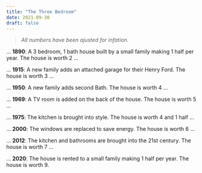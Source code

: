 ```yaml
---
title: "The Three Bedroom"
date: 2021-09-30
draft: false
---
```

> *All numbers have been ajusted for infation.*

... **1890**: A 3 bedroom, 1 bath house built by a small family making 1 half per year. The house is worth 2 ...

... **1915**: A new family adds an attached garage for their Henry Ford. The house is worth 3 ...

... **1950**: A new family adds second Bath. The house is worth 4 ...

... **1969**: A TV room is added on the back of the house. The house is worth 5 ...

... **1975**: The kitchen is brought into style. The house is worth 4 and 1 half ...

... **2000**: The windows are replaced to save energy. The house is worth 6 ...

... **2012**: The kitchen and bathrooms are brought into the 21st century. The house is worth 7 ...

... **2020**: The house is rented to a small family making 1 half per year. The house is worth 9.
